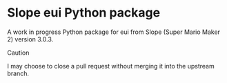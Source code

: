 # Slope eui Python package
A work in progress Python package for eui from Slope (Super Mario Maker 2) version 3.0.3.
> [!CAUTION]
> I may choose to close a pull request without merging it into the upstream branch.
